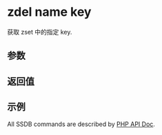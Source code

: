 # zdel name key

获取 zset 中的指定 key.

## 参数

## 返回值

## 示例

All SSDB commands are described by [PHP API Doc](https://ssdb.io/docs/php/).
